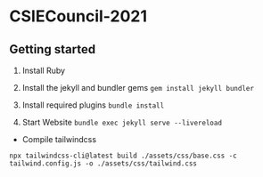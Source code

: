 # CSIECouncil-2021

## Getting started

1. Install Ruby

2. Install the jekyll and bundler gems
`gem install jekyll bundler`

3. Install required plugins
`bundle install`

4. Start Website
`bundle exec jekyll serve --livereload`

* Compile tailwindcss

`npx tailwindcss-cli@latest build ./assets/css/base.css -c tailwind.config.js -o ./assets/css/tailwind.css`
